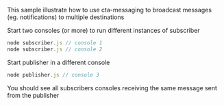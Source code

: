 This sample illustrate how to use cta-messaging to broadcast messages (eg. notifications) to multiple destinations

Start two consoles (or more) to run different instances of subscriber

````javascript
node subscriber.js // console 1
node subscriber.js // console 2
````

Start publisher in a different console

````javascript
node publisher.js // console 3
````

You should see all subscribers consoles receiving the same message sent from the publisher